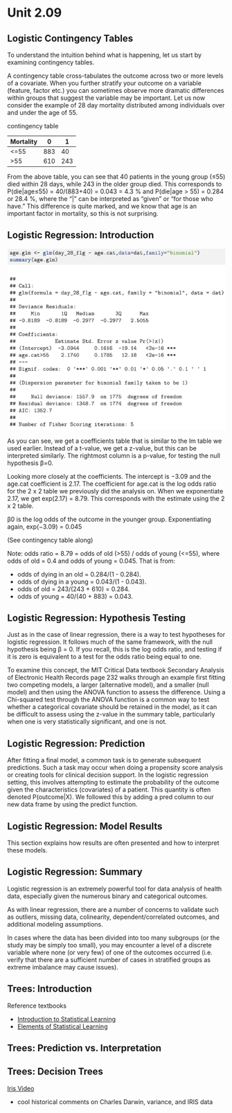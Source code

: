 # Unit 2.09

## Logistic Contingency Tables

To understand the intuition behind what is happening, let us start by examining contingency tables.

A contingency table cross-tabulates the outcome across two or more levels of a covariate. When you further stratify your outcome on a variable (feature, factor etc.) you can sometimes observe more dramatic differences within groups that suggest the variable may be important. Let us now consider the example of 28 day mortality distributed among individuals over and under the age of 55. 

contingency table

| Mortality | 0  | 1 |
|-----------|----|---|
|<=55       | 883| 40|
|>55        | 610|243|

From the above table, you can see that 40 patients in the young group (≤55) died within 28 days, while 243 in the older group died. This corresponds to P(die|age≤55) = 40/(883+40) = 0.043 = 4.3 % and P(die|age > 55) = 0.284 or 28.4 %, where the “|” can be interpreted as “given” or “for those who have.” This difference is quite marked, and we know that age is an important factor in mortality, so this is not surprising.

## Logistic Regression: Introduction

![Code Example](https://github.com/tatpongkatanyukul/Collaborative/blob/main/u209codeExample.png)

As you can see, we get a coefficients table that is similar to the lm table we used earlier. Instead of a t-value, we get a z-value, but this can be interpreted similarly. The rightmost column is a p-value, for testing the null hypothesis β=0.

Looking more closely at the coefficients. The intercept is −3.09 and the age.cat coefficient is 2.17. The coefficient for age.cat is the log odds ratio for the 2 x 2 table we previously did the analysis on. When we exponentiate 2.17, we get exp(2.17) = 8.79. This corresponds with the estimate using the 2 x 2 table.

β0  is the log odds of the outcome in the younger group. Exponentiating again, exp(−3.09) = 0.045

(See contingency table along)

Note: odds ratio = 8.79 = odds of old (>55) / odds of young (<=55),
where odds of old = 0.4 and odds of young = 0.045.
That is from: 
  * odds of dying in an old = 0.284/(1 - 0.284).
  * odds of dying in a young = 0.043/(1 - 0.043).
  * odds of old = 243/(243 + 610) = 0.284.
  * odds of young =  40/(40 + 883) = 0.043.

## Logistic Regression: Hypothesis Testing

Just as in the case of linear regression, there is a way to test hypotheses for logistic regression. It follows much of the same framework, with the null hypothesis being β = 0. If you recall, this is the log odds ratio, and testing if it is zero is equivalent to a test for the odds ratio being equal to one.

To examine this concept, the MIT Critical Data textbook Secondary Analysis of Electronic Health Records page 232 walks through an example first fitting two competing models, a larger (alternative model), and a smaller (null model) and then using the ANOVA function to assess the difference. Using a Chi-squared test through the ANOVA function is a common way to test whether a categorical covariate should be retained in the model, as it can be difficult to assess using the z-value in the summary table, particularly when one is very statistically significant, and one is not.

## Logistic Regression: Prediction

After fitting a final model, a common task is to generate subsequent predictions. Such a task may occur when doing a propensity score analysis or creating tools for clinical decision support. In the logistic regression setting, this involves attempting to estimate the probability of the outcome given the characteristics (covariates) of a patient. This quantity is often denoted P(outcome|X). We followed this by adding a pred column to our new data frame by using the predict function.

## Logistic Regression: Model Results

This section explains how results are often presented and how to interpret these models. 

## Logistic Regression: Summary

Logistic regression is an extremely powerful tool for data analysis of health data, especially given the numerous binary and categorical outcomes.

As with linear regression, there are a number of concerns to validate such as outliers, missing data, colinearity, dependent/correlated outcomes, and additional modeling assumptions. 

In cases where the data has been divided into too many subgroups (or the study may be simply too small), you may encounter a level of a discrete variable where none (or very few) of one of the outcomes occurred (i.e. verify that there are a sufficient number of cases in stratified groups as extreme imbalance may cause issues).

## Trees: Introduction

Reference textbooks
  * [Introduction to Statistical Learning](https://github.com/tatpongkatanyukul/Collaborative/blob/main/ISLR%20Seventh%20Printing.pdf)
  * [Elements of Statistical Learning](https://github.com/tatpongkatanyukul/Collaborative/blob/main/ESLII.pdf)
  
## Trees: Prediction vs. Interpretation

## Trees: Decision Trees

[Iris Video](https://github.com/tatpongkatanyukul/Collaborative/blob/main/iris_data.mp4)
  * cool historical comments on Charles Darwin, variance, and IRIS data

